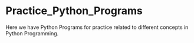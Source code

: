 # Practice_Python_Programs
Here we have Python Programs for practice related to different concepts in Python Programming.
